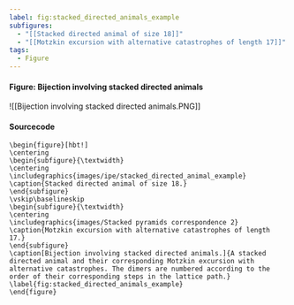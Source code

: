 ```yaml
---
label: fig:stacked_directed_animals_example
subfigures:
  - "[[Stacked directed animal of size 18]]"
  - "[[Motzkin excursion with alternative catastrophes of length 17]]"
tags:
  - Figure
---
```

#### Figure: Bijection involving stacked directed animals

![[Bijection involving stacked directed animals.PNG]]

#### Sourcecode

```
\begin{figure}[hbt!]
\centering
\begin{subfigure}{\textwidth}
\centering
\includegraphics{images/ipe/stacked_directed_animal_example}
\caption{Stacked directed animal of size 18.}
\end{subfigure}
\vskip\baselineskip
\begin{subfigure}{\textwidth}
\centering
\includegraphics{images/Stacked pyramids correspondence 2}
\caption{Motzkin excursion with alternative catastrophes of length 17.}
\end{subfigure}
\caption[Bijection involving stacked directed animals.]{A stacked directed animal and their corresponding Motzkin excursion with alternative catastrophes. The dimers are numbered according to the order of their corresponding steps in the lattice path.}
\label{fig:stacked_directed_animals_example}
\end{figure}
```